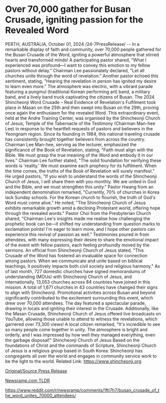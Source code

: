 # Over 70,000 gather for Busan Crusade, igniting passion for the Revealed Word

PERTH, AUSTRALIA, October 01, 2024 /24-7PressRelease/ -- In a remarkable display of faith and community, over 70,000 people gathered for the Busan Crusade of the Word, igniting a powerful atmosphere that stirred hearts and transformed minds! A participating pastor shared, "What I experienced was profound—I want to convey this emotion to my fellow pastors without delay." Chairman Lee passionately declared, "Let all churches unite through the word of revelation." Another pastor echoed this sentiment, stating, "Hearing the revelation in person has ignited my desire to learn even more."  The atmosphere was electric, with a vibrant parade featuring a pungmul (traditional Korean performing art) band, a military band, and a lively band truck captivating the citizens of Busan. The 2024 Shincheonji Word Crusade – Real Evidence of Revelation's Fulfilment took place in Masan on the 25th and then swept into Busan on the 29th, proving once again the enthusiasm for the revealed Word. This extraordinary event, held at the Andre Training Center, was organised by the Shincheonji Church of Jesus, Temple of the Tabernacle of the Testimony (Chairman Man-hee Lee) in response to the heartfelt requests of pastors and believers in the Yeongnam region.  Since its founding in 1984, this national traveling crusade has consistently brought together believers from across the country. Chairman Lee Man-hee, serving as the lecturer, emphasized the significance of the Book of Revelation, stating, "Faith must align with the Bible. We must grasp the true meaning of the Word and embody it in our lives."  Chairman Lee further stated, "The solid foundation for verifying these words is 'reality.' We must examine each prophecy for its fulfilment. When the time comes, the truths of the Book of Revelation will surely manifest." He urged pastors, "If you wish to understand the words of the Shincheonji Church of Jesus, I will share them with you monthly. We are united in God and the Bible, and we must strengthen this unity."  Pastor Hwang from an independent denomination remarked, "Currently, 70% of churches in Korea lack Sunday schools. For the Korean church to flourish, the truth of God's Word must come alive." He noted, "The Shincheonji Church of Jesus exhibits remarkable growth amid a declining Protestant world, offering hope through the revealed words."  Pastor Choi from the Presbyterian Church shared, "Chairman Lee's insights made me realise how challenging the prophetic book can be—it shifted my understanding from question marks to exclamation points! I'm eager to learn more, and I hope other pastors can experience this revival of passion as well."  Testimonies poured in from attendees, with many expressing their desire to share the emotional impact of the event with fellow pastors, each feeling profoundly moved by the sermons. An official from Shincheonji Church of Jesus stated, "This Crusade of the Word has fostered an invaluable space for connection among pastors. When we communicate and unite based on biblical teachings, it positively impacts both civil society and religious harmony."  As of last month, 727 domestic churches have signed memorandums of understanding (MOUs) with Shincheonji Church of Jesus, and internationally, 13,053 churches across 84 countries have joined in this mission. A total of 1,671 churches in 43 countries have changed their signs to align with Shincheonji.  Promotional activities across Busan and beyond significantly contributed to the excitement surrounding this event, which drew over 70,000 attendees. The day featured a spectacular parade, drawing in locals and igniting their interest in the Crusade. Additionally, like the Masan Crusade, Shincheonji Church of Jesus offered live broadcasts on YouTube, allowing those unable to attend to witness the revelations, which garnered over 73,300 views!  A local citizen remarked, "It's incredible to see so many people come together in unity. The atmosphere is bright and orderly, and I was impressed by how well they managed everything, even the garbage disposal!"  Shincheonji Church of Jesus  Based on the foundations of Christ and the commands of Scripture, Shincheonji Church of Jesus is a religious group based in South Korea.  Shincheonji has congregants all over the world and engages in community service work to be the light to the world.  Related Link: https://www.shincheonji.org 

[Original/Source Press Release](https://www.24-7pressrelease.com/press-release/514847/over-70000-gather-for-busan-crusade-igniting-passion-for-the-revealed-word)
                    

[Newsramp.com TLDR](None) 

https://www.reddit.com/r/newsramp/comments/1fti7h7/busan_crusade_of_the_word_unites_70000_attendees/